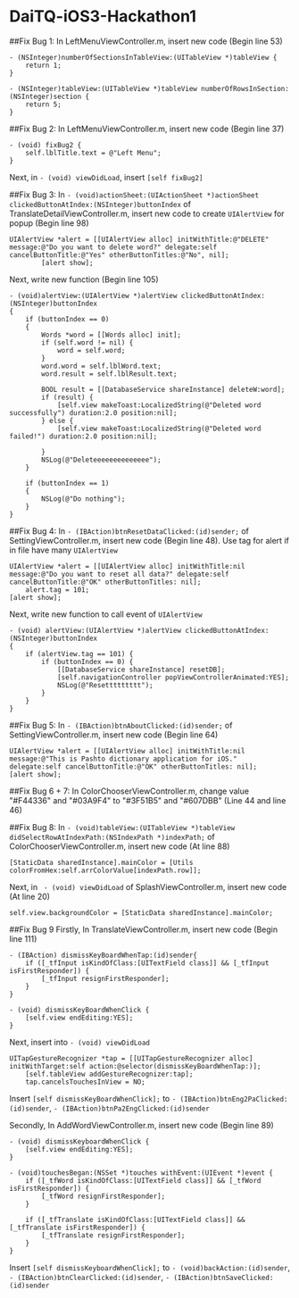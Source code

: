 # DaiTQ-iOS3-Hackathon1

##Fix Bug 1:
In LeftMenuViewController.m, insert new code (Begin line 53)

```
- (NSInteger)numberOfSectionsInTableView:(UITableView *)tableView {
    return 1;
}

- (NSInteger)tableView:(UITableView *)tableView numberOfRowsInSection:(NSInteger)section {
    return 5;
}
```

##Fix Bug 2:
In LeftMenuViewController.m, insert new code (Begin line 37)

```
- (void) fixBug2 {
    self.lblTitle.text = @"Left Menu";
}
```

Next, in ```- (void) viewDidLoad```, insert ```[self fixBug2]```

##Fix Bug 3:
In ```- (void)actionSheet:(UIActionSheet *)actionSheet clickedButtonAtIndex:(NSInteger)buttonIndex``` of TranslateDetailViewController.m, insert new code to create ```UIAlertView``` for popup (Begin line 98)

```
UIAlertView *alert = [[UIAlertView alloc] initWithTitle:@"DELETE" message:@"Do you want to delete word?" delegate:self cancelButtonTitle:@"Yes" otherButtonTitles:@"No", nil];
        [alert show];
```

Next, write new function (Begin line 105)

```
- (void)alertView:(UIAlertView *)alertView clickedButtonAtIndex:(NSInteger)buttonIndex
{
    if (buttonIndex == 0)
    {
        Words *word = [[Words alloc] init];
        if (self.word != nil) {
            word = self.word;
        }
        word.word = self.lblWord.text;
        word.result = self.lblResult.text;
        
        BOOL result = [[DatabaseService shareInstance] deleteW:word];
        if (result) {
            [self.view makeToast:LocalizedString(@"Deleted word successfully") duration:2.0 position:nil];
        } else {
            [self.view makeToast:LocalizedString(@"Deleted word failed!") duration:2.0 position:nil];
            
        }
        NSLog(@"Deleteeeeeeeeeeeeee");
    }
    
    if (buttonIndex == 1)
    {
        NSLog(@"Do nothing");
    }
}
```

##Fix Bug 4:
In ```- (IBAction)btnResetDataClicked:(id)sender;``` of SettingViewController.m, insert new code (Begin line 48). Use tag for alert if in file have many ```UIAlertView```

```
UIAlertView *alert = [[UIAlertView alloc] initWithTitle:nil message:@"Do you want to reset all data?" delegate:self cancelButtonTitle:@"OK" otherButtonTitles: nil];
    alert.tag = 101;
[alert show];
```

Next, write new function to call event of ```UIAlertView```

```
- (void) alertView:(UIAlertView *)alertView clickedButtonAtIndex:(NSInteger)buttonIndex
{
    if (alertView.tag == 101) {
        if (buttonIndex == 0) {
            [[DatabaseService shareInstance] resetDB];
            [self.navigationController popViewControllerAnimated:YES];
            NSLog(@"Resettttttttt");
        }
    }
}
```

##Fix Bug 5:
In ```- (IBAction)btnAboutClicked:(id)sender;``` of SettingViewController.m, insert new code (Begin line 64)

```
UIAlertView *alert = [[UIAlertView alloc] initWithTitle:nil message:@"This is Pashto dictionary application for iOS."     delegate:self cancelButtonTitle:@"OK" otherButtonTitles: nil];
[alert show];
```

##Fix Bug 6 + 7:
In ColorChooserViewController.m, change value "#F44336" and "#03A9F4" to "#3F51B5" and "#607DBB" (Line 44 and line 46)

##Fix Bug 8:
In ```- (void)tableView:(UITableView *)tableView didSelectRowAtIndexPath:(NSIndexPath *)indexPath;``` of ColorChooserViewController.m, insert new code (At line 88)

```[StaticData sharedInstance].mainColor = [Utils colorFromHex:self.arrColorValue[indexPath.row]];```

Next, in ``` - (void) viewDidLoad``` of SplashViewController.m, insert new code (At line 20)

```self.view.backgroundColor = [StaticData sharedInstance].mainColor;```

##Fix Bug 9
Firstly, In TranslateViewController.m, insert new code (Begin line 111)

```
- (IBAction) dismissKeyBoardWhenTap:(id)sender{
    if ([_tfInput isKindOfClass:[UITextField class]] && [_tfInput isFirstResponder]) {
        [_tfInput resignFirstResponder];
    }
}

- (void) dismissKeyBoardWhenClick {
    [self.view endEditing:YES];
}
```

Next, insert into ```- (void) viewDidLoad``` 

```
UITapGestureRecognizer *tap = [[UITapGestureRecognizer alloc] initWithTarget:self action:@selector(dismissKeyBoardWhenTap:)];
    [self.tableView addGestureRecognizer:tap];
    tap.cancelsTouchesInView = NO;
```

Insert ```[self dismissKeyBoardWhenClick];``` to ```- (IBAction)btnEng2PaClicked:(id)sender```, ```- (IBAction)btnPa2EngClicked:(id)sender```

Secondly, In AddWordViewController.m, insert new code (Begin line 89)

```
- (void) dismissKeyboardWhenClick {
    [self.view endEditing:YES];
}

- (void)touchesBegan:(NSSet *)touches withEvent:(UIEvent *)event {
    if ([_tfWord isKindOfClass:[UITextField class]] && [_tfWord isFirstResponder]) {
        [_tfWord resignFirstResponder];
    }
    
    if ([_tfTranslate isKindOfClass:[UITextField class]] && [_tfTranslate isFirstResponder]) {
        [_tfTranslate resignFirstResponder];
    }
}
```

Insert ```[self dismissKeyboardWhenClick];``` to ```- (void)backAction:(id)sender```, ```- (IBAction)btnClearClicked:(id)sender```, ```- (IBAction)btnSaveClicked:(id)sender```
